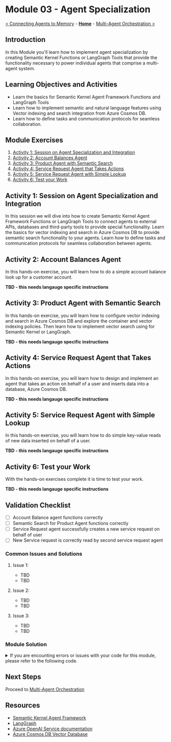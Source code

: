 # Module 03 - Agent Specialization

[< Connecting Agents to Memory](./Module-02.md) - **[Home](Home.md)** - [Multi-Agent Orchestration >](./Module-04.md)


## Introduction

In this Module you'll learn how to implement agent specialization by creating Semantic Kernel Functions or LangGraph Tools that provide the functionality necessary to power individual agents that comprise a multi-agent system.


## Learning Objectives and Activities

- Learn the basics for Semantic Kernel Agent Framework Functions and LangGraph Tools
- Learn how to implement semantic and natural language features using Vector indexing and search integration from Azure Cosmos DB.
- Learn how to define tasks and communication protocols for seamless collaboration.

## Module Exercises

1. [Activity 1: Session on Agent Specialization and Integration](#activity-1-session-on-agent-specialization-and-integration)
1. [Activity 2: Account Balances Agent](#activity-2-account-balances-agent)
1. [Activity 3: Product Agent with Semantic Search](#activity-3-product-agent-with-semantic-search)
1. [Activity 4: Service Request Agent that Takes Actions](#activity-4-service-request-agent-that-takes-actions)
1. [Activity 5: Service Request Agent with Simple Lookup](#activity-5-service-request-agent-with-simple-lookup)
1. [Activity 6: Test your Work](#activity-6-test-your-work)


## Activity 1: Session on Agent Specialization and Integration

In this session we will dive into how to create Semantic Kernel Agent Framework Functions or LangGraph Tools to connect agents to external APIs, databases and third-party tools to provide special functionality. Learn the basics for vector indexing and search in Azure Cosmos DB to provide semantic search functionality to your agents. Learn how to define tasks and communication protocols for seamless collaboration between agents.

## Activity 2: Account Balances Agent

In this hands-on exercise, you will learn how to do a simple account balance look up for a customer account.

**TBD - this needs langauge specific instructions**

## Activity 3: Product Agent with Semantic Search

In this hands-on exercise, you will learn how to configure vector indexing and search in Azure Cosmos DB and explore the container and vector indexing policies. Then learn how to implement vector search using for Semantic Kernel or LangGraph.

**TBD - this needs langauge specific instructions**


## Activity 4: Service Request Agent that Takes Actions

In this hands-on exercise, you will learn how to design and implement an agent that takes an action on behalf of a user and inserts data into a database, Azure Cosmos DB.

**TBD - this needs langauge specific instructions**

## Activity 5: Service Request Agent with Simple Lookup

In this hands-on exercise, you will learn how to do simple key-value reads of new data inserted on behalf of a user.

**TBD - this needs langauge specific instructions**

## Activity 6: Test your Work

With the hands-on exercises complete it is time to test your work.

**TBD - this needs langauge specific instructions**

## Validation Checklist

- [ ] Account Balance agent functions correctly
- [ ] Semantic Search for Product Agent functions correctly
- [ ] Service Request agent successfully creates a new service request on behalf of user
- [ ] New Service request is correctly read by second service request agent

### Common Issues and Solutions

1. Issue 1:
    - TBD
    - TBD

1. Issue 2:
    - TBD
    - TBD

1. Issue 3:
    - TBD
    - TBD

### Module Solution

<details>
  <summary>If you are encounting errors or issues with your code for this module, please refer to the following code.</summary>

<br>

Explanation for code and where it goes. Multiple sections of these if necessary.
```python
# Your code goes here

```
</details>

## Next Steps

Proceed to [Multi-Agent Orchestration](./Module-04.md)

## Resources

- [Semantic Kernel Agent Framework](https://learn.microsoft.com/semantic-kernel/frameworks/agent)
- [LangGraph](https://langchain-ai.github.io/langgraph/concepts/)
- [Azure OpenAI Service documentation](https://learn.microsoft.com/azure/cognitive-services/openai/)
- [Azure Cosmos DB Vector Database](https://learn.microsoft.com/azure/cosmos-db/vector-database)
